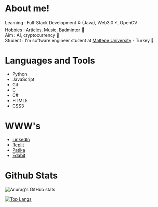 # About me!
Learning : Full-Stack Development ⚙️ (Java), Web3.0 ⚡, OpenCV <br />
Hobbies : Articles, Music, Badminton 🏸 <br />
Aim : AI, cryptocurrency 🚩 <br />
Student : I'm software engineer student at [Maltepe University](https://www.maltepe.edu.tr/) - Turkey 📖 <br />

# Languages and Tools
- Python
- JavaScript
- Git
- C
- C#
- HTML5
- CSS3

# WWW's
- [LinkedIn](https://linkedin.com/in/orkun-kurul)
- [Replit](https://replit.com/@Razortype)
- [Patika](https://app.patika.dev/razortype)
- [Edabit](https://edabit.com/user/iP7wNofhZXTkJ9ryG)

# Github Stats
![Anurag's GitHub stats](https://github-readme-stats.vercel.app/api?username=razortype&theme=radical&show_icons=true)

[![Top Langs](https://github-readme-stats.vercel.app/api/top-langs/?username=razortype&layout=compact&theme=dark)](https://github.com/anuraghazra/github-readme-stats)
